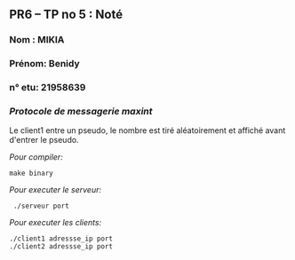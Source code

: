 ## PR6 – TP no 5 : Noté
### Nom : MIKIA 
### Prénom: Benidy  
### n° etu: 21958639

### *Protocole de messagerie maxint*


Le client1 entre un pseudo, le nombre est tiré aléatoirement et affiché avant d'entrer le pseudo.


 *Pour compiler:*
 
    make binary

*Pour executer le serveur:*

     ./serveur port

*Pour executer les clients:* 

    ./client1 adressse_ip port
    ./client2 adressse_ip port




